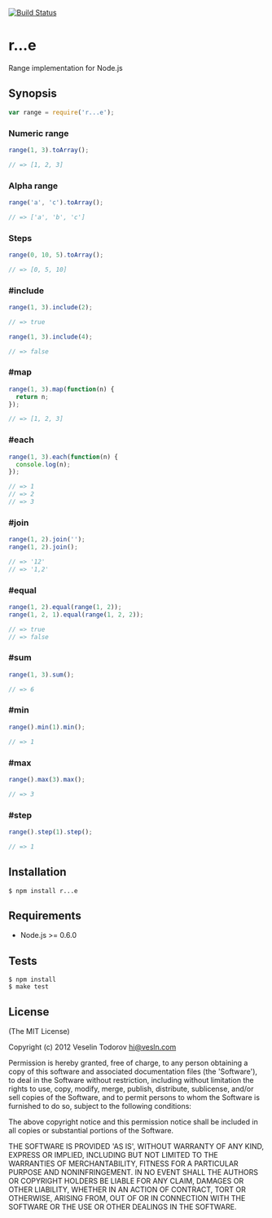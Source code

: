 [![Build Status](https://secure.travis-ci.org/vesln/r...e.png)](http://travis-ci.org/vesln/r...e)

# r...e

Range implementation for Node.js

## Synopsis

```js
var range = require('r...e');
```

### Numeric range

```js
range(1, 3).toArray();

// => [1, 2, 3]
```

### Alpha range

```js
range('a', 'c').toArray();

// => ['a', 'b', 'c']
```

### Steps

```js
range(0, 10, 5).toArray();

// => [0, 5, 10]
```

### #include

```js
range(1, 3).include(2);

// => true

range(1, 3).include(4);

// => false
```

### #map

```js
range(1, 3).map(function(n) {
  return n;
});

// => [1, 2, 3]
```

### #each

```js
range(1, 3).each(function(n) {
  console.log(n);
});

// => 1
// => 2
// => 3
```

### #join

```js
range(1, 2).join('');
range(1, 2).join();

// => '12'
// => '1,2'
```

### #equal

```js
range(1, 2).equal(range(1, 2));
range(1, 2, 1).equal(range(1, 2, 2));

// => true
// => false
```

### #sum

```js
range(1, 3).sum();

// => 6
```

### #min

```js
range().min(1).min();

// => 1
```

### #max

```js
range().max(3).max();

// => 3
```

### #step

```js
range().step(1).step();

// => 1
```

## Installation

```
$ npm install r...e
```

## Requirements

- Node.js >= 0.6.0

## Tests

```
$ npm install
$ make test
```

## License

(The MIT License)

Copyright (c) 2012 Veselin Todorov <hi@vesln.com>

Permission is hereby granted, free of charge, to any person obtaining
a copy of this software and associated documentation files (the
'Software'), to deal in the Software without restriction, including
without limitation the rights to use, copy, modify, merge, publish,
distribute, sublicense, and/or sell copies of the Software, and to
permit persons to whom the Software is furnished to do so, subject to
the following conditions:

The above copyright notice and this permission notice shall be
included in all copies or substantial portions of the Software.

THE SOFTWARE IS PROVIDED 'AS IS', WITHOUT WARRANTY OF ANY KIND,
EXPRESS OR IMPLIED, INCLUDING BUT NOT LIMITED TO THE WARRANTIES OF
MERCHANTABILITY, FITNESS FOR A PARTICULAR PURPOSE AND NONINFRINGEMENT.
IN NO EVENT SHALL THE AUTHORS OR COPYRIGHT HOLDERS BE LIABLE FOR ANY
CLAIM, DAMAGES OR OTHER LIABILITY, WHETHER IN AN ACTION OF CONTRACT,
TORT OR OTHERWISE, ARISING FROM, OUT OF OR IN CONNECTION WITH THE
SOFTWARE OR THE USE OR OTHER DEALINGS IN THE SOFTWARE.
